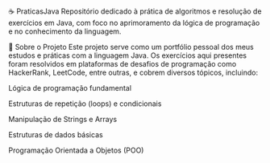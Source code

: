 ☕ PraticasJava
Repositório dedicado à prática de algoritmos e resolução de exercícios em Java, com foco no aprimoramento da lógica de programação e no conhecimento da linguagem.

📖 Sobre o Projeto
Este projeto serve como um portfólio pessoal dos meus estudos e práticas com a linguagem Java. Os exercícios aqui presentes foram resolvidos em plataformas de desafios de programação como HackerRank, LeetCode, entre outras, e cobrem diversos tópicos, incluindo:

Lógica de programação fundamental

Estruturas de repetição (loops) e condicionais

Manipulação de Strings e Arrays

Estruturas de dados básicas

Programação Orientada a Objetos (POO)
